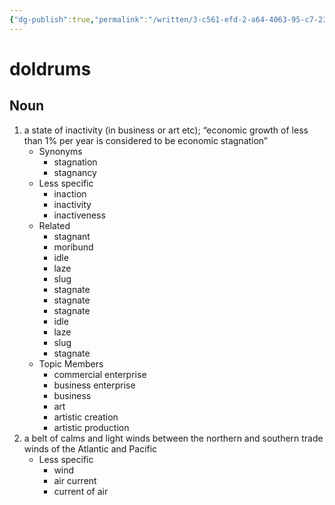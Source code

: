 ```yaml
---
{"dg-publish":true,"permalink":"/written/3-c561-efd-2-a64-4063-95-c7-238-d8-c01-cbb-8/","dgHomeLink":true,"dgPassFrontmatter":false}
---
```


# doldrums


## Noun

1. a state of inactivity (in business or art etc); “economic growth of less than 1% per year is considered to be economic stagnation”
	- Synonyms
		- stagnation
		- stagnancy
	- Less specific
		- inaction
		- inactivity
		- inactiveness
	- Related
		- stagnant
		- moribund
		- idle
		- laze
		- slug
		- stagnate
		- stagnate
		- stagnate
		- idle
		- laze
		- slug
		- stagnate
	- Topic Members
		- commercial enterprise
		- business enterprise
		- business
		- art
		- artistic creation
		- artistic production
2. a belt of calms and light winds between the northern and southern trade winds of the Atlantic and Pacific
	- Less specific
		- wind
		- air current
		- current of air

